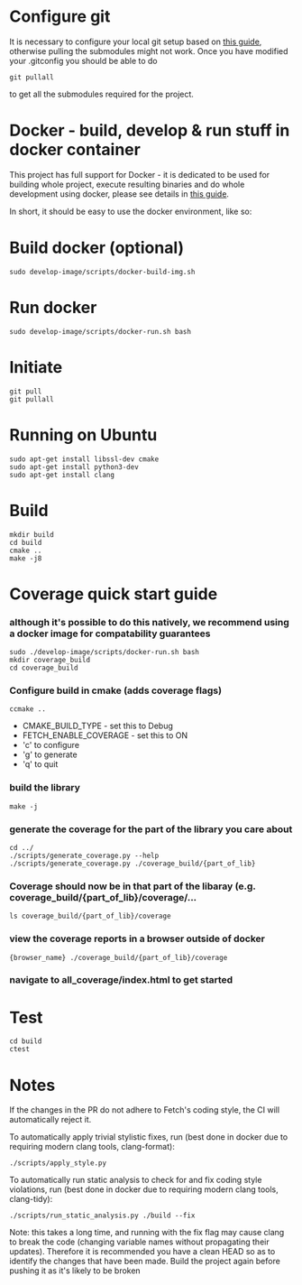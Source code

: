 Configure git<a name="git_configuration"/>
==========================================
It is necessary to configure your local git setup based on [this guide](https://github.com/uvue-git/docker-images/blob/master/README_git_setup.md),
otherwise pulling the submodules might not work.
Once you have modified your .gitconfig you should be able to do

    git pullall

to get all the submodules required for the project.

Docker - build, develop & run stuff in docker container<a name="docker"/>
=========================================================================
This project has full support for Docker - it is dedicated to be used for building whole project, execute resulting binaries and do whole development using docker, please see details in [this guide](https://github.com/uvue-git/docker-images/blob/master/README.md#guick_usage_guide).

In short, it should be easy to use the docker environment, like so:

# Build docker (optional)
    sudo develop-image/scripts/docker-build-img.sh

# Run docker
    sudo develop-image/scripts/docker-run.sh bash

Initiate
========
    git pull
    git pullall

Running on Ubuntu
=========
    sudo apt-get install libssl-dev cmake
    sudo apt-get install python3-dev
    sudo apt-get install clang

Build
=====

    mkdir build
    cd build
    cmake ..
    make -j8

Coverage quick start guide
=====

### although it's possible to do this natively, we recommend using a docker image for compatability guarantees
    sudo ./develop-image/scripts/docker-run.sh bash
    mkdir coverage_build
    cd coverage_build

### Configure build in cmake (adds coverage flags)
    ccmake ..
* CMAKE_BUILD_TYPE - set this to Debug
* FETCH_ENABLE_COVERAGE - set this to ON
* 'c' to configure
* 'g' to generate
* 'q' to quit

### build the library
    make -j

### generate the coverage for the part of the library you care about
    cd ../
    ./scripts/generate_coverage.py --help
    ./scripts/generate_coverage.py ./coverage_build/{part_of_lib}

### Coverage should now be in that part of the libaray (e.g. coverage_build/{part_of_lib}/coverage/...
    ls coverage_build/{part_of_lib}/coverage

### view the coverage reports in a browser outside of docker
    {browser_name} ./coverage_build/{part_of_lib}/coverage
### navigate to all_coverage/index.html to get started

Test
====

    cd build
    ctest

Notes
=====

If the changes in the PR do not adhere to Fetch's coding style, the CI will automatically reject it.

To automatically apply trivial stylistic fixes, run (best done in docker due to requiring modern clang tools, clang-format):

    ./scripts/apply_style.py

To automatically run static analysis to check for and fix coding style violations, run (best done in docker due to requiring modern clang tools, clang-tidy):

    ./scripts/run_static_analysis.py ./build --fix

Note: this takes a long time, and running with the fix flag may cause clang to break the code (changing
variable names without propagating their updates). Therefore it is recommended you have a clean HEAD so as
to identify the changes that have been made. Build the project again before pushing it as it's likely
to be broken

